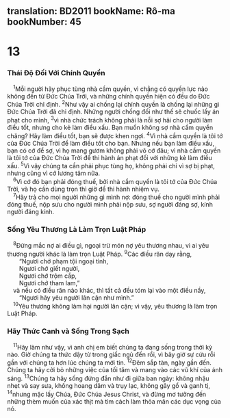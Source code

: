 translation: BD2011
bookName: Rô-ma 
bookNumber: 45
-------

<div class="title"><h1>13</h1><h3>Thái Ðộ Ðối Với Chính Quyền</h3></div>
<span class="verse ro_13_1"> <sup>1</sup>Mỗi người hãy phục tùng nhà cầm quyền, vì chẳng có quyền lực nào không đến từ Ðức Chúa Trời, và những chính quyền hiện có đều do Ðức Chúa Trời chỉ định. </span>
<span class="verse ro_13_2"><sup>2</sup>Như vậy ai chống lại chính quyền là chống lại những gì Ðức Chúa Trời đã chỉ định. Những người chống đối như thế sẽ chuốc lấy án phạt cho mình, </span>
<span class="verse ro_13_3"><sup>3</sup>vì nhà chức trách không phải là nỗi sợ hãi cho người làm điều tốt, nhưng cho kẻ làm điều xấu. Bạn muốn không sợ nhà cầm quyền chăng? Hãy làm điều tốt, bạn sẽ được khen ngợi. </span>
<span class="verse ro_13_4"><sup>4</sup>Vì nhà cầm quyền là tôi tớ của Ðức Chúa Trời để làm điều tốt cho bạn. Nhưng nếu bạn làm điều xấu, bạn có cớ để sợ, vì họ mang gươm không phải vô cớ đâu; vì nhà cầm quyền là tôi tớ của Ðức Chúa Trời để thi hành án phạt đối với những kẻ làm điều xấu. </span>
<span class="verse ro_13_5"><sup>5</sup>Vì vậy chúng ta cần phải phục tùng họ, không phải chỉ vì sợ bị phạt, nhưng cũng vì cớ lương tâm nữa.<br/></span>
<span class="verse ro_13_6"> <sup>6</sup>Vì cớ đó bạn phải đóng thuế, bởi nhà cầm quyền là tôi tớ của Ðức Chúa Trời, và họ cần dùng trọn thì giờ để thi hành nhiệm vụ.<br/></span>
<span class="verse ro_13_7"> <sup>7</sup>Hãy trả cho mọi người những gì mình nợ: đóng thuế cho người mình phải đóng thuế, nộp sưu cho người mình phải nộp sưu, sợ người đáng sợ, kính người đáng kính.<br/></span>
<div class="title"><h3>Sống Yêu Thương Là Làm Trọn Luật Pháp</h3></div>
<span class="verse ro_13_8"> <sup>8</sup>Ðừng mắc nợ ai điều gì, ngoại trừ món nợ yêu thương nhau, vì ai yêu thương người khác là làm trọn Luật Pháp. </span>
<span class="verse ro_13_9"><sup>9</sup>Các điều răn dạy rằng,<br/>  “Ngươi chớ phạm tội ngoại tình,<br/>  Ngươi chớ giết người,<br/>  Ngươi chớ trộm cắp,<br/>  Ngươi chớ tham lam,” <br/> và nếu có điều răn nào khác, thì tất cả đều tóm lại vào một điều nầy,<br/>  “Ngươi hãy yêu người lân cận như mình.” <br/></span>
<span class="verse ro_13_10"> <sup>10</sup>Yêu thương không làm hại người lân cận; vì vậy, yêu thương là làm trọn Luật Pháp.<br/></span>
<div class="title"><h3>Hãy Thức Canh và Sống Trong Sạch</h3></div>
<span class="verse ro_13_11"> <sup>11</sup>Hãy làm như vậy, vì anh chị em biết chúng ta đang sống trong thời kỳ nào. Giờ chúng ta thức dậy từ trong giấc ngủ đến rồi, vì bây giờ sự cứu rỗi gần với chúng ta hơn lúc chúng ta mới tin. </span>
<span class="verse ro_13_12"><sup>12</sup>Ðêm sắp tàn, ngày gần đến. Chúng ta hãy cởi bỏ những việc của tối tăm và mang vào các vũ khí của ánh sáng. </span>
<span class="verse ro_13_13"><sup>13</sup>Chúng ta hãy sống đứng đắn như đi giữa ban ngày: không nhậu nhẹt và say sưa, không hoang dâm và trụy lạc, không gây gổ và ganh tị, </span>
<span class="verse ro_13_14"><sup>14</sup>nhưng mặc lấy Chúa, Ðức Chúa Jesus Christ, và đừng mơ tưởng đến những thèm muốn của xác thịt mà tìm cách làm thỏa mãn các dục vọng của nó.<br/></span>
